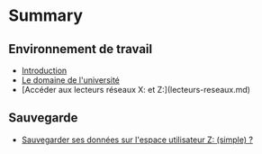 # Summary

## Environnement de travail

* [Introduction](README.md)
* [Le domaine de l'université](introduction-domaine.md)
* [Accéder aux lecteurs réseaux X: et Z:\](lecteurs-reseaux.md)

## Sauvegarde

* [Sauvegarder ses données sur l'espace utilisateur Z: \(simple\) ?](second-question.md)

